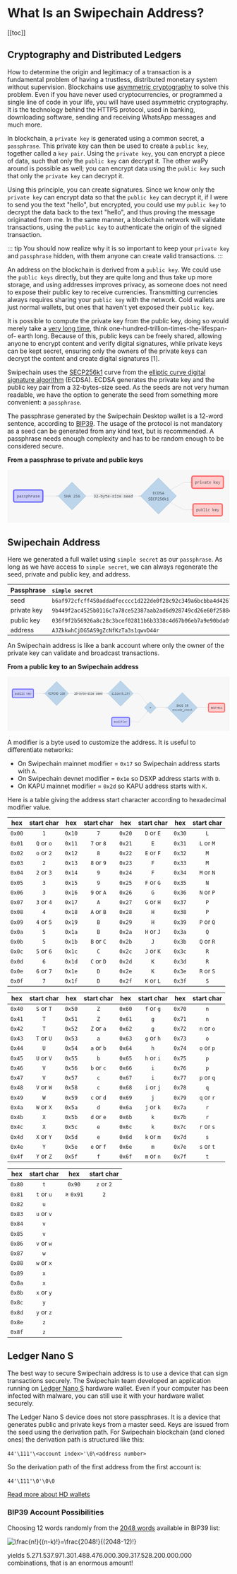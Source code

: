 
# What Is an Swipechain Address?

[[toc]]

## Cryptography and Distributed Ledgers

How to determine the origin and legitimacy of a transaction is a fundamental problem of having a trustless, distributed monetary system without supervision. Blockchains use [asymmetric cryptography](https://en.wikipedia.org/wiki/Public-key_cryptography) to solve this problem. Even if you have never used cryptocurrencies, or programmed a single line of code in your life, you will have used asymmetric cryptography. It is the technology behind the HTTPS protocol, used in banking, downloading software, sending and receiving WhatsApp messages and much more.

In blockchain, a `private key` is generated using a common secret, a `passphrase`. This private key can then be used to create a `public key`, together called a `key pair`. Using the `private key`, you can encrypt a piece of data, such that only the `public key` can decrypt it. The other waPy around is possible as well; you can encrypt data using the `public key` such that only the `private key` can decrypt it.

Using this principle, you can create signatures. Since we know only the `private key` can encrypt data so that the `public key` can decrypt it, if I were to send you the text "hello", but encrypted, you could use my `public key` to decrypt the data back to the text "hello", and thus proving the message originated from me. In the same manner, a blockchain network will validate transactions, using the `public key` to authenticate the origin of the signed transaction.

::: tip
You should now realize why it is so important to keep your `private key` and `passphrase` hidden, with them anyone can create valid transactions.
:::

An address on the blockchain is derived from a `public key`. We could use the `public keys` directly, but they are quite long and thus take up more storage, and using addresses improves privacy, as someone does not need to expose their public key to receive currencies. Transmitting currencies always requires sharing your `public key` with the network. Cold wallets are just normal wallets, but ones that haven't yet exposed their `public key`.

It is possible to compute the private key from the public key, doing so would merely take a [very long time](https://en.wikipedia.org/wiki/Computational_hardness_assumption), think one-hundred-trillion-times-the-lifespan-of- earth long. Because of this, public keys can be freely shared, allowing anyone to encrypt content and verify digital signatures, while private keys can be kept secret, ensuring only the owners of the private keys can decrypt the content and create digital signatures [1].

Swipechain uses the [SECP256k1](https://en.bitcoin.it/wiki/Secp256k1) curve from the [elliptic curve digital signature algorithm](https://en.wikipedia.org/wiki/Elliptic_Curve_Digital_Signature_Algorithm) (ECDSA). ECDSA generates the private key and the public key pair from a 32-bytes-size seed. As the seeds are not very human readable, we have the option to generate the seed from something more convenient: a `passphrase`.

The passphrase generated by the Swipechain Desktop wallet is a 12-word sentence, according to [BIP39](https://github.com/bitcoin/bips/blob/master/bip-0039.mediawiki). The usage of the protocol is not mandatory as a seed can be generated from any kind text, but is recommended. A passphrase needs enough complexity and has to be random enough to be considered secure.

**From a passphrase to private and public keys**

![Diagram 001](./assets/what-is-an-swipechain-address/swipechainDiagram04-001.png)

## Swipechain Address

Here we generated a full wallet using `simple secret` as our `passphrase`. As long as we have access to `simple secret`, we can always regenerate the seed, private and public key, and address.

| Passphrase  | `simple secret`                                                      |
| :---------- | :------------------------------------------------------------------- |
| seed        | `b6af972cfcff450addadfecccc1d222de0f28c92c349a6bcbba4d4267dd3199c`   |
| private key | `9b449f2ac4525b0116c7a78ce52387aab2ad6d928749cd26e60f2588efc5c01d`   |
| public key  | `036f9f2b56926a8c28c3bcef02811b6b3338c4d67b06eb7a9e90bda0fb3eacedee` |
| address     | `AJZkkwhCjDG5AS9gZcNfKzTa3s1qwvD44r`                                 |

An Swipechain address is like a bank account where only the owner of the private key can validate and broadcast transactions.

**From a public key to an Swipechain address**

![Diagram 002](./assets/what-is-an-swipechain-address/swipechainDiagram04-002.png)

A modifier is a byte used to customize the address. It is useful to differentiate networks:

- On Swipechain mainnet modifier = `0x17` so Swipechain address starts with `A`.
- On Swipechain devnet modifier = `0x1e` so DSXP address starts with `D`.
- On KAPU mainnet modifier = `0x2d` so KAPU address starts with `K`.

Here is a table giving the address start character according to hexadecimal modifier value.

|  hex   | start char |  hex   | start char |  hex   | start char |  hex   | start char |
| :----: | :--------: | :----: | :--------: | :----: | :--------: | :----: | :--------: |
| `0x00` |    `1`     | `0x10` |    `7`     | `0x20` | `D` or `E` | `0x30` |    `L`     |
| `0x01` | `Q` or `o` | `0x11` | `7` or `8` | `0x21` |    `E`     | `0x31` | `L` or `M` |
| `0x02` | `o` or `2` | `0x12` |    `8`     | `0x22` | `E` or `F` | `0x32` |    `M`     |
| `0x03` |    `2`     | `0x13` | `8` or `9` | `0x23` |    `F`     | `0x33` |    `M`     |
| `0x04` | `2` or `3` | `0x14` |    `9`     | `0x24` |    `F`     | `0x34` | `M` or `N` |
| `0x05` |    `3`     | `0x15` |    `9`     | `0x25` | `F` or `G` | `0x35` |    `N`     |
| `0x06` |    `3`     | `0x16` | `9` or `A` | `0x26` |    `G`     | `0x36` | `N` or `P` |
| `0x07` | `3` or `4` | `0x17` |    `A`     | `0x27` | `G` or `H` | `0x37` |    `P`     |
| `0x08` |    `4`     | `0x18` | `A` or `B` | `0x28` |    `H`     | `0x38` |    `P`     |
| `0x09` | `4` or `5` | `0x19` |    `B`     | `0x29` |    `H`     | `0x39` | `P` or `Q` |
| `0x0a` |    `5`     | `0x1a` |    `B`     | `0x2a` | `H` or `J` | `0x3a` |    `Q`     |
| `0x0b` |    `5`     | `0x1b` | `B` or `C` | `0x2b` |    `J`     | `0x3b` | `Q` or `R` |
| `0x0c` | `5` or `6` | `0x1c` |    `C`     | `0x2c` | `J` or `K` | `0x3c` |    `R`     |
| `0x0d` |    `6`     | `0x1d` | `C` or `D` | `0x2d` |    `K`     | `0x3d` |    `R`     |
| `0x0e` | `6` or `7` | `0x1e` |    `D`     | `0x2e` |    `K`     | `0x3e` | `R` or `S` |
| `0x0f` |    `7`     | `0x1f` |    `D`     | `0x2f` | `K` or `L` | `0x3f` |    `S`     |

|  hex   | start char |  hex   | start char |  hex   | start char |  hex   | start char |
| :----: | :--------: | :----: | :--------: | :----: | :--------: | :----: | :--------: |
| `0x40` | `S` or `T` | `0x50` |    `Z`     | `0x60` | `f` or `g` | `0x70` |    `n`     |
| `0x41` |    `T`     | `0x51` |    `Z`     | `0x61` |    `g`     | `0x71` |    `n`     |
| `0x42` |    `T`     | `0x52` | `Z` or `a` | `0x62` |    `g`     | `0x72` | `n` or `o` |
| `0x43` | `T` or `U` | `0x53` |    `a`     | `0x63` | `g` or `h` | `0x73` |    `o`     |
| `0x44` |    `U`     | `0x54` | `a` or `b` | `0x64` |    `h`     | `0x74` | `o` or `p` |
| `0x45` | `U` or `V` | `0x55` |    `b`     | `0x65` | `h` or `i` | `0x75` |    `p`     |
| `0x46` |    `V`     | `0x56` | `b` or `c` | `0x66` |    `i`     | `0x76` |    `p`     |
| `0x47` |    `V`     | `0x57` |    `c`     | `0x67` |    `i`     | `0x77` | `p` or `q` |
| `0x48` | `V` or `W` | `0x58` |    `c`     | `0x68` | `i` or `j` | `0x78` |    `q`     |
| `0x49` |    `W`     | `0x59` | `c` or `d` | `0x69` |    `j`     | `0x79` | `q` or `r` |
| `0x4a` | `W` or `X` | `0x5a` |    `d`     | `0x6a` | `j` or `k` | `0x7a` |    `r`     |
| `0x4b` |    `X`     | `0x5b` | `d` or `e` | `0x6b` |    `k`     | `0x7b` |    `r`     |
| `0x4c` |    `X`     | `0x5c` |    `e`     | `0x6c` |    `k`     | `0x7c` | `r` or `s` |
| `0x4d` | `X` or `Y` | `0x5d` |    `e`     | `0x6d` | `k` or `m` | `0x7d` |    `s`     |
| `0x4e` |    `Y`     | `0x5e` | `e` or `f` | `0x6e` |    `m`     | `0x7e` | `s` or `t` |
| `0x4f` | `Y` or `Z` | `0x5f` |    `f`     | `0x6f` | `m` or `n` | `0x7f` |    `t`     |

|  hex   | start char |     hex     | start char |
| :----: | :--------: | :---------: | :--------: |
| `0x80` |    `t`     |    `0x90`   | `z` or `2` |
| `0x81` | `t` or `u` | &ge; `0x91` |    `2`     |
| `0x82` |    `u`     |
| `0x83` | `u` or `v` |
| `0x84` |    `v`     |
| `0x85` |    `v`     |
| `0x86` | `v` or `w` |
| `0x87` |    `w`     |
| `0x88` | `w` or `x` |
| `0x89` |    `x`     |
| `0x8a` |    `x`     |
| `0x8b` | `x` or `y` |
| `0x8c` |    `y`     |
| `0x8d` | `y` or `z` |
| `0x8e` |    `z`     |
| `0x8f` |    `z`     |

## Ledger Nano S

The best way to secure Swipechain address is to use a device that can sign transactions securely. The Swipechain team developed an application running on [Ledger Nano S](https://www.ledgerwallet.com/products/ledger-nano-s) hardware wallet. Even if your computer has been infected with malware, you can still use it with your hardware wallet securely.

The Ledger Nano S device does not store passphrases. It is a device that generates public and private keys from a master seed. Keys are issued from the seed using the derivation path. For Swipechain blockchain (and cloned ones) the derivation path is structured like this:

`44'\111'\<account index>'\0\<address number>`

So the derivation path of the first address from the first account is:

`44'\111'\0'\0\0`

[Read more about HD wallets](https://github.com/bitcoin/bips/blob/master/bip-0044.mediawiki)

### BIP39 Account Possibilities

Choosing 12 words randomly from the [2048 words](https://github.com/bitcoin/bips/blob/master/bip-0039/bip-0039-wordlists.md) available in BIP39 list:

![\frac{n!}{(n-k)!}=\frac{2048!}{(2048-12)!}](<https://latex.codecogs.com/svg.latex?\frac{n!}{(n-k)!}=\frac{2048!}{(2048-12)!}>)

yields 5.271.537.971.301.488.476.000.309.317.528.200.000.000 combinations, that is an enormous amount!
